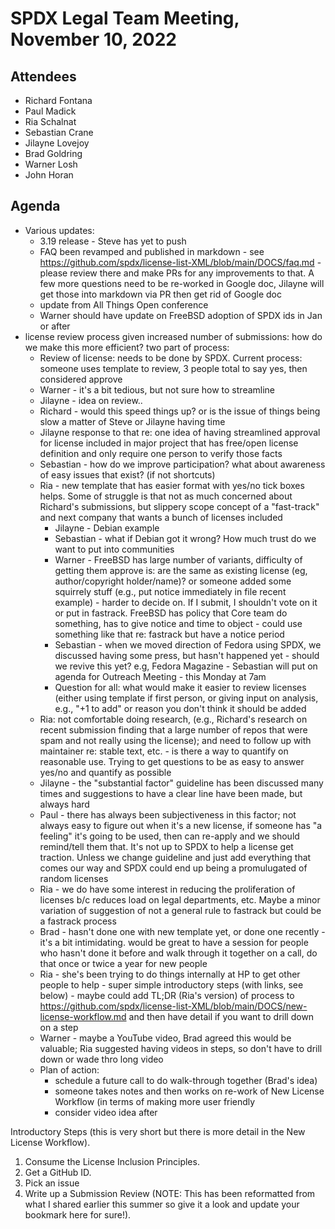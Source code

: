 # SPDX Legal Team Meeting, November 10, 2022

## Attendees
* Richard Fontana
* Paul Madick
* Ria Schalnat
* Sebastian Crane
* Jilayne Lovejoy
* Brad Goldring
* Warner Losh
* John Horan

## Agenda

* Various updates:
  * 3.19 release - Steve has yet to push
  * FAQ been revamped and published in markdown - see https://github.com/spdx/license-list-XML/blob/main/DOCS/faq.md - please review there and make PRs for any improvements to that. A few more questions need to be re-worked in Google doc, Jilayne will get those into markdown via PR then get rid of Google doc
  * update from All Things Open conference
  * Warner should have update on FreeBSD adoption of SPDX ids in Jan or after
* license review process given increased number of submissions: how do we make this more efficient? two part of process:
  * Review of license: needs to be done by SPDX. Current process: someone uses template to review, 3 people total to say yes, then considered approve
  * Warner - it's a bit tedious, but not sure how to streamline
  * Jilayne - idea on review..
  * Richard - would this speed things up? or is the issue of things being slow a matter of Steve or Jilayne having time
  * Jilayne response to that re: one idea of having streamlined approval for license included in major project that has free/open license definition and only require one person to verify those facts
  * Sebastian - how do we improve participation? what about awareness of easy issues that exist? (if not shortcuts)
  * Ria - new template that has easier format with yes/no tick boxes helps. Some of struggle is that not as much concerned about Richard's submissions, but slippery scope concept of a "fast-track" and next company that wants a bunch of licenses included
      * Jilayne - Debian example
      * Sebastian - what if Debian got it wrong? How much trust do we want to put into communities
      * Warner - FreeBSD has large number of variants, difficulty of getting them approve is: are the same as existing license (eg, author/copyright holder/name)? or someone added some squirrely stuff (e.g., put notice immediately in file recent example) - harder to decide on. If I submit, I shouldn't vote on it or put in fastrack. FreeBSD has policy that Core team do something, has to give notice and time to object - could use something like that re: fastrack but have a notice period
      * Sebastian - when we moved direction of Fedora using SPDX, we discussed having some press, but hasn't happened yet - should we revive this yet? e.g, Fedora Magazine - Sebastian will put on agenda for Outreach Meeting - this Monday at 7am
      * Question for all: what would make it easier to review licenses (either using template if first person, or giving input on analysis, e.g., "+1 to add" or reason you don't think it should be added
  * Ria: not comfortable doing research, (e.g., Richard's research on recent submission finding that a large number of repos that were spam and not really using the license); and need to follow up with maintainer re: stable text, etc. - is there a way to quantify on reasonable use. Trying to get questions to be as easy to answer yes/no and quantify as possible
  * Jilayne - the "substantial factor" guideline has been discussed many times and suggestions to have a clear line have been made, but always hard
  * Paul - there has always been subjectiveness in this factor; not always easy to figure out when it's a new license, if someone has "a feeling" it's going to be used, then can re-apply and we should remind/tell them that. It's not up to SPDX to help a license get traction. Unless we change guideline and just add everything that comes our way and SPDX could end up being a promulugated of random licenses
  * Ria - we do have some interest in reducing the proliferation of licenses b/c reduces load on legal departments, etc. Maybe a minor variation of suggestion of not a general rule to fastrack but could be a fastrack process
  * Brad - hasn't done one with new template yet, or done one recently - it's a bit intimidating. would be great to have a session for people who hasn't done it before and walk through it together on a call, do that once or twice a year for new people
  * Ria - she's been trying to do things internally at HP to get other people to help - super simple introductory steps (with links, see below) - maybe could add TL;DR (Ria's version) of process to https://github.com/spdx/license-list-XML/blob/main/DOCS/new-license-workflow.md and then have detail if you want to drill down on a step
  * Warner - maybe a YouTube video, Brad agreed this would be valuable; Ria suggested having videos in steps, so don't have to drill down or wade thro long video
  * Plan of action:
     * schedule a future call to do walk-through together (Brad's idea)
     * someone takes notes and then works on re-work of New License Workflow (in terms of making more user friendly
     * consider video idea after 

Introductory Steps (this is very short but there is more detail in the New License Workflow). 
1. Consume the License Inclusion Principles. 
2. Get a GitHub ID. 
3. Pick an issue 
4. Write up a Submission Review (NOTE: This has been reformatted from what I shared earlier this summer so give it a look and update your bookmark here for sure!). 

